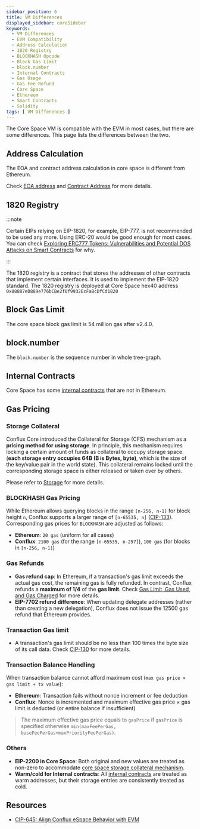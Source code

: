 ```yaml
---
sidebar_position: 6
title: VM Differences
displayed_sidebar: coreSidebar
keywords:
  - VM Differences
  - EVM Compatibility
  - Address Calculation
  - 1820 Registry
  - BLOCKHASH Opcode
  - Block Gas Limit
  - block.number
  - Internal Contracts
  - Gas Usage
  - Gas Fee Refund
  - Core Space
  - Ethereum
  - Smart Contracts
  - Solidity
tags: [ VM Differences ]
---
```


The Core Space VM is compatible with the EVM in most cases, but there are some differences. This page lists the differences between the two.

## Address Calculation

The EOA and contract address calculation in core space is different from Ethereum.

Check [EOA address](addresses#eoa-hex-address-computation) and [Contract Address](addresses#contract-address-computation) for more details.

## 1820 Registry

:::note

Certain EIPs relying on EIP-1820, for example, EIP-777, is not recommended to be used any more. Using ERC-20 would be good enough for most cases. You can check [Exploring ERC777 Tokens: Vulnerabilities and Potential DOS Attacks on Smart Contracts](https://medium.com/@JohnnyTime/exploring-erc777-tokens-vulnerabilities-and-potential-dos-attacks-on-smart-contracts-507d44604281) for why.

:::

The 1820 registry is a contract that stores the addresses of other contracts that implement certain interfaces. It is used to implement the EIP-1820 standard. The 1820 registry is deployed at Core Space hex40 address `0x88887eD889e776bCBe2f0f9932EcFaBcDfCd1820`

## Block Gas Limit

The core space block gas limit is 54 million gas after v2.4.0.

## block.number

The `block.number` is the sequence number in whole tree-graph.

## Internal Contracts

Core Space has some [internal contracts](./internal-contracts/) that are not in Ethereum.

## Gas Pricing

### Storage Collateral

Conflux Core introduced the Collateral for Storage (CFS) mechanism as a **pricing method for using storage**. In principle, this mechanism requires locking a certain amount of funds as collateral to occupy storage space. (**each storage entry occupies 64B (B is Bytes, byte)**, which is the size of the key/value pair in the world state). This collateral remains locked until the corresponding storage space is either released or taken over by others.

Please refer to [Storage](./storage.md) for more details.

### BLOCKHASH Gas Pricing

While Ethereum allows querying blocks in the range `[n-256, n-1]` for block height `n`, Conflux supports a larger range of `[n-65535, n]` ([CIP-133](./cip-133.md)). Corresponding gas prices for `BLOCKHASH` are adjusted as follows:

- **Ethereum**: `20 gas` (uniform for all cases)
- **Conflux**: `2100 gas` (for the range `[n-65535, n-257]`), `100 gas` (for blocks in `[n-256, n-1]`)

### Gas Refunds

- **Gas refund cap**: In Ethereum, if a transaction's gas limit exceeds the actual gas cost, the remaining gas is fully refunded. In contrast, Conflux refunds a **maximum of 1/4** of the **gas limit**. Check [Gas Limit, Gas Used, and Gas Charged](../../general/conflux-basics/gas#gas-limit-gas-used-and-gas-charged) for more details.
- **EIP-7702 refund difference**: When updating delegate addresses (rather than creating a new delegation), Conflux does not issue the 12500 gas refund that Ethereum provides.

### Transaction Gas limit

- A transaction's gas limit should be no less than 100 times the byte size of its call data. Check [CIP-130](https://github.com/Conflux-Chain/CIPs/blob/master/CIPs/cip-130.md) for more details.

### Transaction Balance Handling

When transaction balance cannot afford maximum cost (`max gas price × gas limit + tx value`):

- **Ethereum**: Transaction fails without nonce increment or fee deduction
- **Conflux**: Nonce is incremented and maximum effective gas price × gas limit is deducted (or entire balance if insufficient)

> The maximum effective gas price equals to `gasPrice` if `gasPrice` is specified otherwise `min(maxFeePerGas, baseFeePerGas+maxPriorityFeePerGas)`.

### Others

- **EIP-2200 in Core Space**: Both original and new values are treated as non-zero to accommodate [core space storage collateral mechanism](./storage.md).
- **Warm/cold for Internal contracts**: All [internal contracts](./internal-contracts/internal-contracts.mdx) are treated as warm addresses, but their storage entries are consistently treated as cold.

## Resources

- [CIP-645: Align Conflux eSpace Behavior with EVM](https://github.com/Conflux-Chain/CIPs/blob/master/CIPs/cip-645.md)
